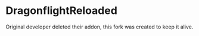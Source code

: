 # DragonflightReloaded
Original developer deleted their addon, this fork was created to keep it alive.
